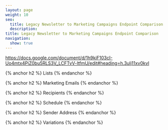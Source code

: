 ```yaml
---
layout: page
weight: 10
seo:
  title: Legacy Newsletter to Marketing Campaigns Endpoint Comparison
  description:
title: Legacy Newsletter to Marketing Campaigns Endpoint Comparison
navigation:
  show: true
---
```


https://docs.google.com/document/d/1h9kiF103cI-Uo4mtx4PiZ0bu5RLS3V_LCFTvV-ltfmU/edit#heading=h.3ulj11xv0kvl


{% anchor h2 %}
Lists
{% endanchor %}

{% anchor h2 %}
Marketing Emails
{% endanchor %}

{% anchor h2 %}
Recipients
{% endanchor %}

{% anchor h2 %}
Schedule
{% endanchor %}

{% anchor h2 %}
Sender Address
{% endanchor %}

{% anchor h2 %}
Variations
{% endanchor %}
